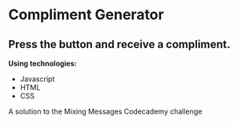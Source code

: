 # Compliment Generator

## Press the button and receive a compliment. 

**Using technologies:** 
* Javascript
* HTML
* CSS

A solution to the Mixing Messages Codecademy challenge
